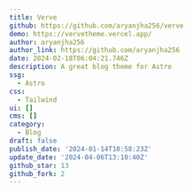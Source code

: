 ```yaml
---
title: Verve
github: https://github.com/aryanjha256/verve
demo: https://vervetheme.vercel.app/
author: aryanjha256
author_link: https://github.com/aryanjha256
date: 2024-02-18T06:04:21.746Z
description: A great blog theme for Astro
ssg:
  - Astro
css:
  - Tailwind
ui: []
cms: []
category:
  - Blog
draft: false
publish_date: '2024-01-14T10:58:23Z'
update_date: '2024-04-06T13:10:40Z'
github_star: 13
github_fork: 2
---
```

